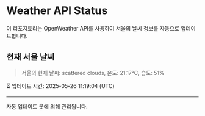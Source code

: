 
# Weather API Status

이 리포지토리는 OpenWeather API를 사용하여 서울의 날씨 정보를 자동으로 업데이트합니다.

## 현재 서울 날씨
> 서울의 현재 날씨: scattered clouds, 온도: 21.17°C, 습도: 51%

⏳ 업데이트 시간: 2025-05-26 11:19:04 (UTC)

---
자동 업데이트 봇에 의해 관리됩니다.
